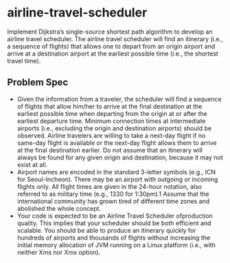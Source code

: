 # airline-travel-scheduler

Implement Dijkstra’s single-source shortest path algorithm to develop an airline travel scheduler. The airline travel scheduler will find an itinerary (i.e., a sequence of flights) that allows one to depart from an origin airport and arrive at a destination airport at the earliest possible time (i.e., the shortest travel time).

## Problem Spec

* Given the information from a traveler, the scheduler will find a sequence of flights that allow him/her to arrive at the final destination at the earliest possible time when departing from the origin at or after the earliest departure time. Minimum connection times at intermediate airports (i.e., excluding the origin and destination airports) should be observed. Airline travelers are willing to take a next-day flight if no same-day flight is available or the next-day flight allows them to arrive at the final destination earlier. Do not assume that an itinerary will always be found for any given origin and destination, because it may not exist at all.
* Airport names are encoded in the standard 3-letter symbols (e.g., ICN for Seoul-Incheon). There may be an airport with outgoing or incoming flights only. All flight times are given in the 24-hour notation, also referred to as military time (e.g., 1330 for 1:30pm).1 Assume that the international community has grown tired of different time zones and abolished the whole concept.
* Your code is expected to be an Airline Travel Scheduler ofproduction quality. This implies that your scheduler should be both efficient and scalable. You should be able to produce an itinerary quickly for hundreds of airports and thousands of flights without increasing the initial memory allocation of JVM running on a Linux platform (i.e., with neither Xms nor Xmx option).
